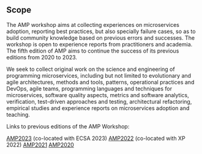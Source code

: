 Scope
----------------------------
The AMP workshop aims at collecting experiences on microservices adoption, reporting best practices, but also specially failure cases, so as to build community knowledge based on previous errors and successes. The workshop is open to experience reports from practitioners and academia. The fifth edition of AMP aims to continue the success of its previous editions from 2020 to 2023.

We seek to collect original work on the science and engineering of programming microservices, including but not limited to evolutionary and agile architectures, methods and tools, patterns, operational practices and DevOps, agile teams, programming languages and techniques for microservices, software quality aspects, metrics and software analytics, verification, test-driven approaches and testing, architectural refactoring, empirical studies and experience reports on microservices adoption and teaching.

Links to previous editions of the AMP Workshop:

[AMP2023](https://amp.fe.up.pt/2023/) (co-located with ECSA 2023)
[AMP2022](https://amp.fe.up.pt/2022/) (co-located with XP 2022)
[AMP2021](https://amp.fe.up.pt/2021/)
[AMP2020](https://amp.fe.up.pt/2020/)
